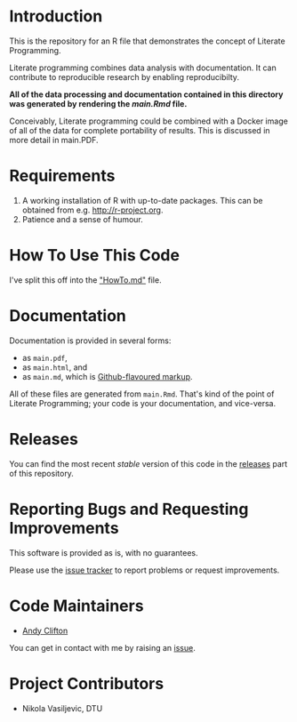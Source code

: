 # Introduction
This is the repository for an R file that demonstrates the concept of Literate Programming.

Literate programming combines data analysis with documentation. It can contribute to reproducible research by enabling reproducibilty.

**All of the data processing and documentation contained in this directory was generated by rendering the _main.Rmd_ file.**

Conceivably, Literate programming could be combined with a Docker image of all of the data for complete portability of results. This is discussed in more detail in main.PDF.

# Requirements
1. A working installation of R with up-to-date packages. This can be obtained from e.g. http://r-project.org.
2. Patience and a sense of humour.

# How To Use This Code
I've split this off into the ["HowTo.md"](HowTo.md) file.

# Documentation
Documentation is provided in several forms:

* as `main.pdf`,
* as `main.html`, and
* as `main.md`, which is [Github-flavoured markup](main.md).

All of these files are generated from `main.Rmd`. That's kind of the point of Literate Programming; your code is your documentation, and vice-versa.

# Releases
You can find the most recent _stable_ version of this code in the [releases](../../releases) part of this repository.

# Reporting Bugs and Requesting Improvements
This software is provided as is, with no guarantees.

Please use the [issue tracker](../../issues) to report problems or request improvements.

# Code Maintainers

* [Andy Clifton](./)

You can get in contact with me by raising an [issue](../../issues).

# Project Contributors
* Nikola Vasiljevic, DTU
